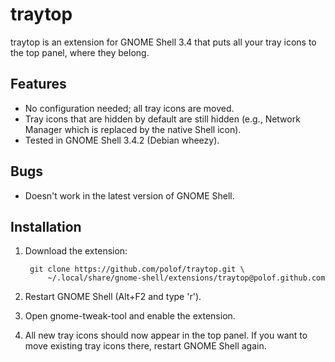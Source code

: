 traytop
=======

traytop is an extension for GNOME Shell 3.4 that puts all your tray
icons to the top panel, where they belong.

Features
--------

* No configuration needed; all tray icons are moved.
* Tray icons that are hidden by default are still hidden
  (e.g., Network Manager which is replaced by the native Shell icon).
* Tested in GNOME Shell 3.4.2 (Debian wheezy).

Bugs
----

* Doesn't work in the latest version of GNOME Shell.

Installation
------------

1. Download the extension:

        git clone https://github.com/polof/traytop.git \
            ~/.local/share/gnome-shell/extensions/traytop@polof.github.com

2. Restart GNOME Shell (Alt+F2 and type 'r').

3. Open gnome-tweak-tool and enable the extension.

4. All new tray icons should now appear in the top panel. If you want
   to move existing tray icons there, restart GNOME Shell again.
